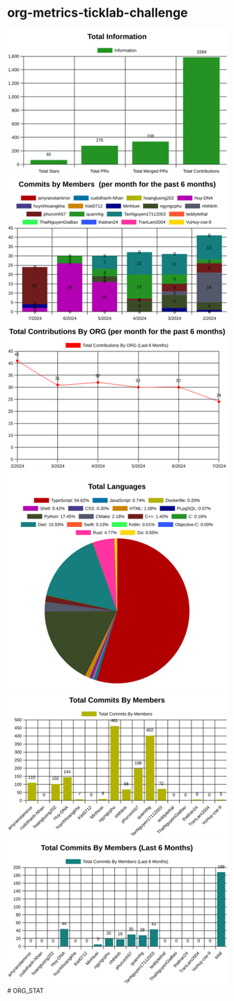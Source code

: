 ﻿# org-metrics-ticklab-challenge

<div align=center>
  <img src="https://github.com/TranLam2004/org-metrics-ticklab-challenge/blob/main/TOPNG/img/Information.svg" />
 </div>
 <div align=center>
  <img src="https://github.com/TranLam2004/org-metrics-ticklab-challenge/blob/main/TOPNG/img/MemberCommitBy6Month.svg" />
 </div>
 <div align=center>
  <img src="https://github.com/TranLam2004/org-metrics-ticklab-challenge/blob/main/TOPNG/img/TotalContributionsBy6Month.svg" />
 </div>
 <div align=center>
  <img src="https://github.com/TranLam2004/org-metrics-ticklab-challenge/blob/main/TOPNG/img/TotalLanguages.svg" />
 </div>
  <div align=center>
  <img src="https://github.com/TranLam2004/org-metrics-ticklab-challenge/blob/main/TOPNG/img/TotalMembersCommit.svg" />
 </div>
  <div align=center>
  <img src="https://github.com/TranLam2004/org-metrics-ticklab-challenge/blob/main/TOPNG/img/TotalMembersCommitBy6Month.svg" />
 </div>
#   O R G _ S T A T 
 
 